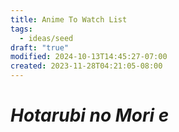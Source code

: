 ```yaml
---
title: Anime To Watch List
tags:
  - ideas/seed
draft: "true"
modified: 2024-10-13T14:45:27-07:00
created: 2023-11-28T04:21:05-08:00
---
```

# _Hotarubi no Mori e_